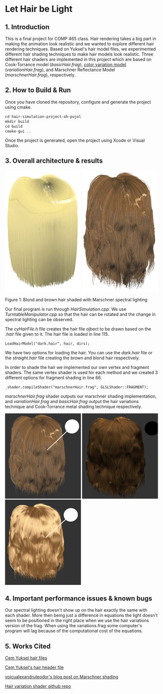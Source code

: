 # Let Hair be Light

## 1. Introduction

This is a final project for COMP 465 class. Hair rendering takes a big part in making the animation look realistic and we wanted to explore different hair rendering techniques. Based on Yuksel's hair model files, we experimented different hair shading techniques to make hair models look realistic. Three different hair shaders are implemented in this project which are based on Cook-Torrance model (*basicHair.frag*), [color variation model](https://github.com/mravella/hair) (*variationHair.frag*), and Marschner Reflectance Model (*marschnerHair.frag*), respectively.

## 2. How to Build & Run
Once you have cloned the repository, configure and generate the project using cmake. 
```
cd hair-simulation-project-oh-pujol
mkdir build
cd build
cmake-gui ..
```
Once the project is generated, open the project using Xcode or Visual Studio. 

## 3. Overall architecture & results

  <img height = "400px" width="250px" src="./images/blond_hair.png"> <img height = "400px" width="250px" src="./images/brown_hair.png">
  
Figure 1:  Blond and brown hair shaded with Marschner spectral lighting

Our final program is run through *HairSimulation.cpp*. We use *TurntableManipulator.cpp* so that the hair can be rotated and the change in spectral lighting can be observed.

The *cyHairFile.h* file creates the hair file ojbect to be drawn based on the *.hair* file given to it. The hair file is loaded in line 115.
```
LoadHairModel("dark.hair", hair, dirs);
```
We have two options for loading the hair. You can use the *dark.hair* file or the *straight.hair* file creating the brown and blond hair respectively.

In order to shade the hair we implemented our own vertex and fragment shaders. The same vertex shader is used for each method and we created 3 different options for fragment shading in line 66.
```
_shader.compileShader("marschnerHair.frag", GLSLShader::FRAGMENT);
```
*marschnerHair.frag* shader outputs our marschner shading implementation, and *variationHair.frag* and *basicHair.frag* output the hair variations technique and Cook-Torrance metal shading technique respectively.

<img height = "280px" width="250px" src="./images/marsch.png"> <img height = "280px" width="250px" src="./images/variation.png"> <img height = "280px" width="250px" src="./images/cook.png">

## 4. Important performance issues & known bugs
Our spectral lighting doesn't show up on the hair exactly the same with each shader. More then being just a difference in equations the light doesn't seem to be positioned in the right place when we use the hair variations version of the frag. When using the variations.frag some computer's program will lag because of the computational cost of the equations.

## 5. Works Cited
[Cem Yuksel hair files](http://www.cemyuksel.com/research/hairmodels/)

[Cem Yuksel's hair header file](https://github.com/cemyuksel/cyCodeBase/blob/master/cyHairFile.h)

[voicualexandruteodor's blog post on Marschner shading](https://hairrendering.wordpress.com/2010/06/23/marschner-in-nalu-demo/)

[Hair variation shader github repo](https://github.com/mravella/hair)

